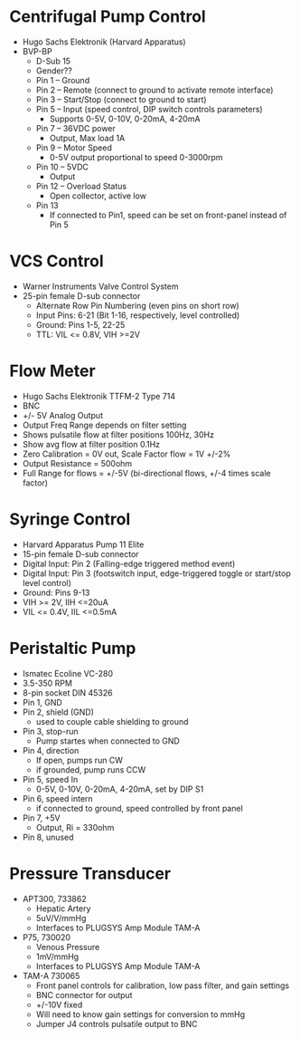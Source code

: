 # Centrifugal Pump Control
- Hugo Sachs Elektronik (Harvard Apparatus)
- BVP-BP
	- D-Sub 15 
	- Gender?? 
	- Pin 1 – Ground 
	- Pin 2 – Remote (connect to ground to activate remote interface)
	- Pin 3 – Start/Stop (connect to ground to start)
	- Pin 5 – Input (speed control, DIP switch controls parameters)
		- Supports 0-5V, 0-10V, 0-20mA, 4-20mA
	- Pin 7 – 36VDC power
		- Output, Max load 1A
	- Pin 9 – Motor Speed
		- 0-5V output proportional to speed 0-3000rpm
	- Pin 10 – 5VDC 
		- Output
	- Pin 12 – Overload Status
		- Open collector, active low
	- Pin 13 
		- If connected to Pin1, speed can be set on front-panel instead of Pin 5


# VCS Control
- Warner Instruments Valve Control System
- 25-pin female D-sub connector
	- Alternate Row Pin Numbering (even pins on short row)
	- Input Pins: 6-21 (Bit 1-16, respectively, level controlled)
	- Ground: Pins 1-5, 22-25
	- TTL: VIL <= 0.8V, VIH >=2V

# Flow Meter
- Hugo Sachs Elektronik TTFM-2 Type 714
- BNC
- +/- 5V Analog Output
- Output Freq Range depends on filter setting
- Shows pulsatile flow at filter positions 100Hz, 30Hz
- Show avg flow at filter position 0.1Hz
- Zero Calibration = 0V out, Scale Factor flow = 1V +/-2%
- Output Resistance = 500ohm
- Full Range for flows = +/-5V (bi-directional flows, +/-4 times scale factor)


# Syringe Control
- Harvard Apparatus Pump 11 Elite
- 15-pin female D-sub connector
- Digital Input: Pin 2 (Falling-edge triggered method event)
- Digital Input: Pin 3 (footswitch input, edge-triggered toggle or start/stop level control)
- Ground: Pins 9-13
- VIH >= 2V, IIH <=20uA
- VIL <= 0.4V, IIL <=0.5mA

# Peristaltic Pump
- Ismatec Ecoline VC-280
- 3.5-350 RPM
- 8-pin socket DIN 45326
- Pin 1, GND
- Pin 2, shield (GND)
	- used to couple cable shielding to ground
- Pin 3, stop-run
	- Pump startes when connected to GND
- Pin 4, direction
	- If open, pumps run CW
	- if grounded, pump runs CCW
- Pin 5, speed In
	- 0-5V, 0-10V, 0-20mA, 4-20mA, set by DIP S1
- Pin 6, speed intern
	- if connected to ground, speed controlled by front panel
- Pin 7, +5V
	- Output, Ri = 330ohm
- Pin 8, unused


# Pressure Transducer
- APT300, 733862
	- Hepatic Artery
	- 5uV/V/mmHg
	- Interfaces to PLUGSYS Amp Module TAM-A
- P75, 730020
	- Venous Pressure 
	- 1mV/mmHg
	- Interfaces to PLUGSYS Amp Module TAM-A
- TAM-A 730065
	- Front panel controls for calibration, low pass filter, and gain settings
	- BNC connector for output
	- +/-10V fixed
	- Will need to know gain settings for conversion to mmHg
	- Jumper J4 controls pulsatile output to BNC




